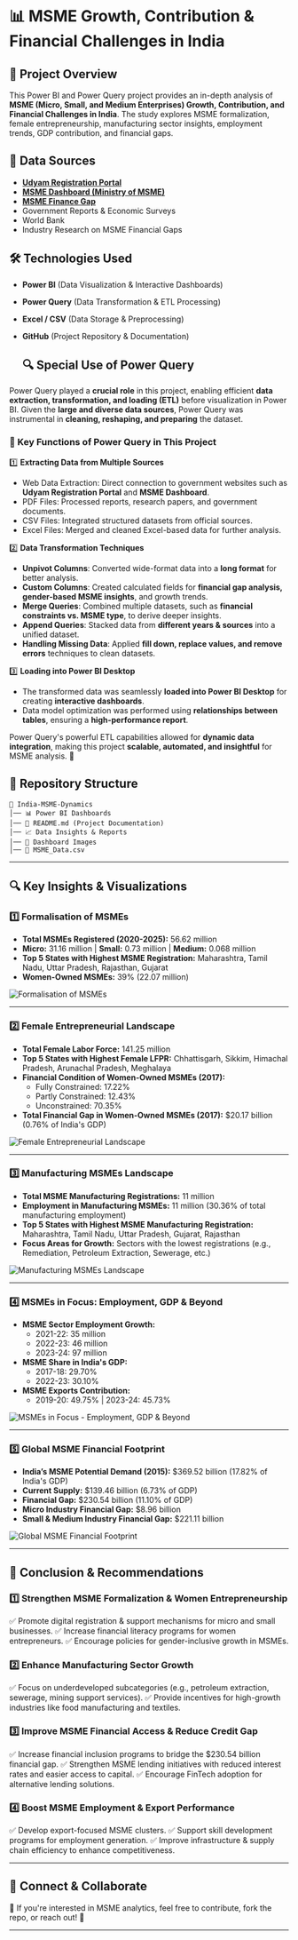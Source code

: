 # 📊 MSME Growth, Contribution & Financial Challenges in India

## 📌 Project Overview
This Power BI and Power Query project provides an in-depth analysis of **MSME (Micro, Small, and Medium Enterprises) Growth, Contribution, and Financial Challenges in India**. The study explores MSME formalization, female entrepreneurship, manufacturing sector insights, employment trends, GDP contribution, and financial gaps.

## 📁 Data Sources  
- **[Udyam Registration Portal](https://udyamregistration.gov.in/Government-India/Ministry-MSME-registration.htm)**
- **[MSME Dashboard (Ministry of MSME)](https://dashboard.msme.gov.in/dashboard.aspx)**
- **[MSME Finance Gap ](https://www.smefinanceforum.org/data-sites/msme-finance-gap)**
- Government Reports & Economic Surveys
- World Bank
- Industry Research on MSME Financial Gaps  

## 🛠️ Technologies Used
- **Power BI** (Data Visualization & Interactive Dashboards)
- **Power Query** (Data Transformation & ETL Processing)
- **Excel / CSV** (Data Storage & Preprocessing)
- **GitHub** (Project Repository & Documentation)

  ## 🔍 Special Use of Power Query  

Power Query played a **crucial role** in this project, enabling efficient **data extraction, transformation, and loading (ETL)** before visualization in Power BI. Given the **large and diverse data sources**, Power Query was instrumental in **cleaning, reshaping, and preparing** the dataset.  

### 📌 Key Functions of Power Query in This Project  

1️⃣ **Extracting Data from Multiple Sources**  
   - Web Data Extraction: Direct connection to government websites such as **Udyam Registration Portal** and **MSME Dashboard**.  
   - PDF Files: Processed reports, research papers, and government documents.  
   - CSV Files: Integrated structured datasets from official sources.  
   - Excel Files: Merged and cleaned Excel-based data for further analysis.  

2️⃣ **Data Transformation Techniques**  
   - **Unpivot Columns**: Converted wide-format data into a **long format** for better analysis.  
   - **Custom Columns**: Created calculated fields for **financial gap analysis, gender-based MSME insights**, and growth trends.  
   - **Merge Queries**: Combined multiple datasets, such as **financial constraints vs. MSME type**, to derive deeper insights.  
   - **Append Queries**: Stacked data from **different years & sources** into a unified dataset.  
   - **Handling Missing Data**: Applied **fill down, replace values, and remove errors** techniques to clean datasets.  

3️⃣ **Loading into Power BI Desktop**  
   - The transformed data was seamlessly **loaded into Power BI Desktop** for creating **interactive dashboards**.  
   - Data model optimization was performed using **relationships between tables**, ensuring a **high-performance report**.  

Power Query's powerful ETL capabilities allowed for **dynamic data integration**, making this project **scalable, automated, and insightful** for MSME analysis. 🚀  


## 📂 Repository Structure
```plaintext
📁 India-MSME-Dynamics
│── 📊 Power BI Dashboards
│── 📜 README.md (Project Documentation)
│── 📈 Data Insights & Reports
│── 📁 Dashboard Images
│── 📄 MSME_Data.csv
```


---

## 🔍 Key Insights & Visualizations

### **1️⃣ Formalisation of MSMEs**
- **Total MSMEs Registered (2020-2025):** 56.62 million
- **Micro:** 31.16 million | **Small:** 0.73 million | **Medium:** 0.068 million
- **Top 5 States with Highest MSME Registration:** Maharashtra, Tamil Nadu, Uttar Pradesh, Rajasthan, Gujarat
- **Women-Owned MSMEs:** 39% (22.07 million)

![Formalisation of MSMEs](https://github.com/pradip-data/India-MSME-Dynamics/blob/4dcc948ee1af91f0a09998473eb1359aacd7cb24/dashboard%20%20images/1.Formalisation%20of%20MSMEs.png)

---

### **2️⃣ Female Entrepreneurial Landscape**
- **Total Female Labor Force:** 141.25 million
- **Top 5 States with Highest Female LFPR:** Chhattisgarh, Sikkim, Himachal Pradesh, Arunachal Pradesh, Meghalaya
- **Financial Condition of Women-Owned MSMEs (2017):**
  - Fully Constrained: 17.22%
  - Partly Constrained: 12.43%
  - Unconstrained: 70.35%
- **Total Financial Gap in Women-Owned MSMEs (2017):** $20.17 billion (0.76% of India's GDP)

![Female Entrepreneurial Landscape](https://github.com/pradip-data/India-MSME-Dynamics/blob/4dcc948ee1af91f0a09998473eb1359aacd7cb24/dashboard%20%20images/2.Female%20Entrepreneurial%20Landscape.png)

---

### **3️⃣ Manufacturing MSMEs Landscape**
- **Total MSME Manufacturing Registrations:** 11 million
- **Employment in Manufacturing MSMEs:** 11 million (30.36% of total manufacturing employment)
- **Top 5 States with Highest MSME Manufacturing Registration:** Maharashtra, Tamil Nadu, Uttar Pradesh, Gujarat, Rajasthan
- **Focus Areas for Growth:** Sectors with the lowest registrations (e.g., Remediation, Petroleum Extraction, Sewerage, etc.)

![Manufacturing MSMEs Landscape](https://github.com/pradip-data/India-MSME-Dynamics/blob/4dcc948ee1af91f0a09998473eb1359aacd7cb24/dashboard%20%20images/3.Manufacturing%20MSMEs%20Landscape.png)

---

### **4️⃣ MSMEs in Focus: Employment, GDP & Beyond**
- **MSME Sector Employment Growth:**
  - 2021-22: 35 million
  - 2022-23: 46 million
  - 2023-24: 97 million
- **MSME Share in India's GDP:**
  - 2017-18: 29.70%
  - 2022-23: 30.10%
- **MSME Exports Contribution:**
  - 2019-20: 49.75% | 2023-24: 45.73%

![MSMEs in Focus - Employment, GDP & Beyond](https://github.com/pradip-data/India-MSME-Dynamics/blob/4dcc948ee1af91f0a09998473eb1359aacd7cb24/dashboard%20%20images/4.MSMEs%20in%20Focus-Employment%20%2CGDP%20%26%20beyond.png)

---

### **5️⃣ Global MSME Financial Footprint**
- **India’s MSME Potential Demand (2015):** $369.52 billion (17.82% of India's GDP)
- **Current Supply:** $139.46 billion (6.73% of GDP)
- **Financial Gap:** $230.54 billion (11.10% of GDP)
- **Micro Industry Financial Gap:** $8.96 billion
- **Small & Medium Industry Financial Gap:** $221.11 billion

![Global MSME Financial Footprint](https://github.com/pradip-data/India-MSME-Dynamics/blob/4dcc948ee1af91f0a09998473eb1359aacd7cb24/dashboard%20%20images/5.Global%20MSMEs%20Financial%20Footprint.png)

---

## 📌 Conclusion & Recommendations
### **1️⃣ Strengthen MSME Formalization & Women Entrepreneurship**
✅ Promote digital registration & support mechanisms for micro and small businesses.
✅ Increase financial literacy programs for women entrepreneurs.
✅ Encourage policies for gender-inclusive growth in MSMEs.

### **2️⃣ Enhance Manufacturing Sector Growth**
✅ Focus on underdeveloped subcategories (e.g., petroleum extraction, sewerage, mining support services).
✅ Provide incentives for high-growth industries like food manufacturing and textiles.

### **3️⃣ Improve MSME Financial Access & Reduce Credit Gap**
✅ Increase financial inclusion programs to bridge the $230.54 billion financial gap.
✅ Strengthen MSME lending initiatives with reduced interest rates and easier access to capital.
✅ Encourage FinTech adoption for alternative lending solutions.

### **4️⃣ Boost MSME Employment & Export Performance**
✅ Develop export-focused MSME clusters.
✅ Support skill development programs for employment generation.
✅ Improve infrastructure & supply chain efficiency to enhance competitiveness.

---


## 📢 Connect & Collaborate
🚀 If you're interested in MSME analytics, feel free to contribute, fork the repo, or reach out! 📩

---

